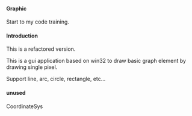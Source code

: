 #### Graphic
Start to my code training.


#### Introduction
This is a refactored version.

This is a gui application based on win32 to draw basic graph element by drawing single pixel.

Support line, arc, circle, rectangle, etc...



#### unused

CoordinateSys
